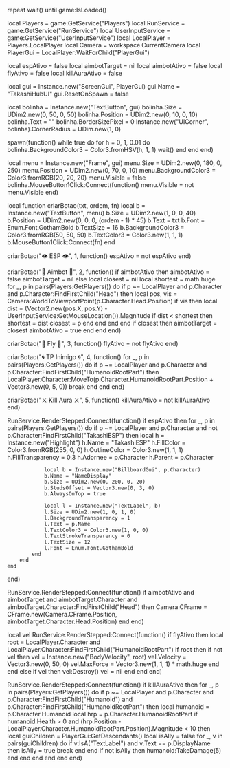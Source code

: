 repeat wait() until game:IsLoaded()

local Players = game:GetService("Players")
local RunService = game:GetService("RunService")
local UserInputService = game:GetService("UserInputService")
local LocalPlayer = Players.LocalPlayer
local Camera = workspace.CurrentCamera
local PlayerGui = LocalPlayer:WaitForChild("PlayerGui")

local espAtivo = false
local aimbotTarget = nil
local aimbotAtivo = false
local flyAtivo = false
local killAuraAtivo = false

local gui = Instance.new("ScreenGui", PlayerGui)
gui.Name = "TakashiHubUI"
gui.ResetOnSpawn = false

local bolinha = Instance.new("TextButton", gui)
bolinha.Size = UDim2.new(0, 50, 0, 50)
bolinha.Position = UDim2.new(0, 10, 0, 10)
bolinha.Text = ""
bolinha.BorderSizePixel = 0
Instance.new("UICorner", bolinha).CornerRadius = UDim.new(1, 0)

spawn(function()
	while true do
		for h = 0, 1, 0.01 do
			bolinha.BackgroundColor3 = Color3.fromHSV(h, 1, 1)
			wait()
		end
	end
end)

local menu = Instance.new("Frame", gui)
menu.Size = UDim2.new(0, 180, 0, 250)
menu.Position = UDim2.new(0, 70, 0, 10)
menu.BackgroundColor3 = Color3.fromRGB(20, 20, 20)
menu.Visible = false
bolinha.MouseButton1Click:Connect(function()
	menu.Visible = not menu.Visible
end)

local function criarBotao(txt, ordem, fn)
	local b = Instance.new("TextButton", menu)
	b.Size = UDim2.new(1, 0, 0, 40)
	b.Position = UDim2.new(0, 0, 0, (ordem - 1) * 45)
	b.Text = txt
	b.Font = Enum.Font.GothamBold
	b.TextSize = 16
	b.BackgroundColor3 = Color3.fromRGB(50, 50, 50)
	b.TextColor3 = Color3.new(1, 1, 1)
	b.MouseButton1Click:Connect(fn)
end

criarBotao("👁️ ESP 👁️", 1, function()
	espAtivo = not espAtivo
end)

criarBotao("🔫 Aimbot 🔫", 2, function()
	if aimbotAtivo then
		aimbotAtivo = false
		aimbotTarget = nil
	else
		local closest = nil
		local shortest = math.huge
		for _, p in pairs(Players:GetPlayers()) do
			if p ~= LocalPlayer and p.Character and p.Character:FindFirstChild("Head") then
				local pos, vis = Camera:WorldToViewportPoint(p.Character.Head.Position)
				if vis then
					local dist = (Vector2.new(pos.X, pos.Y) - UserInputService:GetMouseLocation()).Magnitude
					if dist < shortest then
						shortest = dist
						closest = p
					end
				end
			end
		end
		if closest then
			aimbotTarget = closest
			aimbotAtivo = true
		end
	end
end)

criarBotao("🚀 Fly 🚀", 3, function()
	flyAtivo = not flyAtivo
end)

criarBotao("🌀 TP Inimigo 🌀", 4, function()
	for _, p in pairs(Players:GetPlayers()) do
		if p ~= LocalPlayer and p.Character and p.Character:FindFirstChild("HumanoidRootPart") then
			LocalPlayer.Character:MoveTo(p.Character.HumanoidRootPart.Position + Vector3.new(0, 5, 0))
			break
		end
	end
end)

criarBotao("⚔️ Kill Aura ⚔️", 5, function()
	killAuraAtivo = not killAuraAtivo
end)

RunService.RenderStepped:Connect(function()
	if espAtivo then
		for _, p in pairs(Players:GetPlayers()) do
			if p ~= LocalPlayer and p.Character and not p.Character:FindFirstChild("TakashiESP") then
				local h = Instance.new("Highlight")
				h.Name = "TakashiESP"
				h.FillColor = Color3.fromRGB(255, 0, 0)
				h.OutlineColor = Color3.new(1, 1, 1)
				h.FillTransparency = 0.3
				h.Adornee = p.Character
				h.Parent = p.Character

				local b = Instance.new("BillboardGui", p.Character)
				b.Name = "NameDisplay"
				b.Size = UDim2.new(0, 200, 0, 20)
				b.StudsOffset = Vector3.new(0, 3, 0)
				b.AlwaysOnTop = true

				local l = Instance.new("TextLabel", b)
				l.Size = UDim2.new(1, 0, 1, 0)
				l.BackgroundTransparency = 1
				l.Text = p.Name
				l.TextColor3 = Color3.new(1, 0, 0)
				l.TextStrokeTransparency = 0
				l.TextSize = 12
				l.Font = Enum.Font.GothamBold
			end
		end
	end
end)

RunService.RenderStepped:Connect(function()
	if aimbotAtivo and aimbotTarget and aimbotTarget.Character and aimbotTarget.Character:FindFirstChild("Head") then
		Camera.CFrame = CFrame.new(Camera.CFrame.Position, aimbotTarget.Character.Head.Position)
	end
end)

local vel
RunService.RenderStepped:Connect(function()
	if flyAtivo then
		local root = LocalPlayer.Character and LocalPlayer.Character:FindFirstChild("HumanoidRootPart")
		if root then
			if not vel then
				vel = Instance.new("BodyVelocity", root)
				vel.Velocity = Vector3.new(0, 50, 0)
				vel.MaxForce = Vector3.new(1, 1, 1) * math.huge
			end
		end
	else
		if vel then
			vel:Destroy()
			vel = nil
		end
	end
end)

RunService.RenderStepped:Connect(function()
	if killAuraAtivo then
		for _, p in pairs(Players:GetPlayers()) do
			if p ~= LocalPlayer and p.Character and p.Character:FindFirstChild("Humanoid") and p.Character:FindFirstChild("HumanoidRootPart") then
				local humanoid = p.Character.Humanoid
				local hrp = p.Character.HumanoidRootPart
				if humanoid.Health > 0 and (hrp.Position - LocalPlayer.Character.HumanoidRootPart.Position).Magnitude < 10 then
					local guiChildren = PlayerGui:GetDescendants()
					local isAlly = false
					for _, v in pairs(guiChildren) do
						if v:IsA("TextLabel") and v.Text == p.DisplayName then
							isAlly = true
							break
						end
					end
					if not isAlly then
						humanoid:TakeDamage(5)
					end
				end
			end
		end
	end
end)
